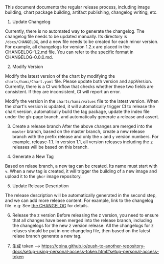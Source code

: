 This document documents the regular release process, including image building, chart package building, artifact publishing, changelog writing, etc.

1. Update Changelog

Currently, there is no automated way to generate the changelog. The changelog file needs to be updated manually. Its directory is `/docs/CHANGELOG`, and a new file needs to be created for each minor version. For example, all changelogs for version 1.2.x are placed in the CHANGELOG-1.2.md file. You can refer to the specific format in CHANGELOG-0.0.0.md.

2. Modify Version

Modify the latest version of the chart by modifying the `charts/hami/Chart.yaml` file. Please update both version and appVersion. Currently, there is a CI workflow that checks whether these two fields are consistent. If they are inconsistent, CI will report an error.

Modify the version in the `charts/hami/values` file to the latest version.
When the chart's version is updated, it will automatically trigger CI to release the chart version, automatically build the tag package, update the index file under the gh-page branch, and automatically generate a release and assert.

3. Create a release branch
After the above changes are merged into the `master` branch, based on the master branch, create a new release branch with the prefix release and only the `x` and `y` version numbers. For example, release-1.1. In version 1.1, all version releases including the z releases will be based on this branch.

4. Generate a New Tag

Based on relase branch, a new tag can be created. Its name must start with `v`. When a new tag is created, it will trigger the building of a new image and upload it to the `ghcr` image repository.

5. Update Release Description

The release description will be automatically generated in the second step, and we can add more release content. For example, link to the changelog file. e.g: See [the CHANGELOG](./CHANGELOG/CHANGELOG-0.0.0.md) for details.

6. Release the z version
Before releasing the z version, you need to ensure that all changes have been merged into the release branch, including the changelogs for the new z version release. All the changelogs for z relases should be put in one changelog file, then based on the latest relase branch generate a new tag.


1. 生成 token --> https://cpina.github.io/push-to-another-repository-docs/setup-using-personal-access-token.html#setup-personal-access-token
